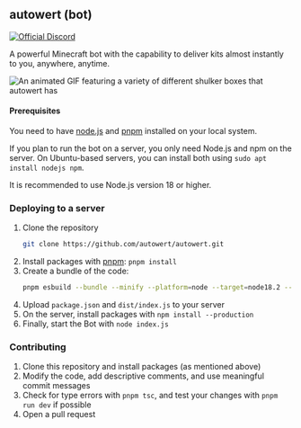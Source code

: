 ## autowert (bot)

[![Official Discord](https://img.shields.io/static/v1.svg?label=OFFICIAL&message=DISCORD&color=blue&logo=discord&style=for-the-badge)](https://discord.gg/dVJFqbjc66)

A powerful Minecraft bot with the capability to deliver kits almost instantly to you, anywhere, anytime.

![An animated GIF featuring a variety of different shulker boxes that autowert has](https://github.com/autowert/autowert/assets/72566626/63574935-3081-4d9b-a920-c5e6d147635b)


#### Prerequisites
You need to have [node.js](https://nodejs.org/) and [pnpm](https://pnpm.io) installed on your local system.

If you plan to run the bot on a server, you only need Node.js and npm on the server. On Ubuntu-based servers, you can install both using `sudo apt install nodejs npm`.

It is recommended to use Node.js version 18 or higher.

### Deploying to a server
1. Clone the repository
   ```bash
   git clone https://github.com/autowert/autowert.git
   ```
2. Install packages with [pnpm](https://pnpm.io/): `pnpm install`
3. Create a bundle of the code:
   ```bash
   pnpm esbuild --bundle --minify --platform=node --target=node18.2 --packages=external src/index.ts --outfile=dist/index.js
   ```
4. Upload `package.json` and `dist/index.js` to your server
5. On the server, install packages with `npm install --production`
6. Finally, start the Bot with `node index.js`

### Contributing
1. Clone this repository and install packages (as mentioned above)
2. Modify the code,
   add descriptive comments,
   and use meaningful commit messages
3. Check for type errors with `pnpm tsc`, and test your changes with `pnpm run dev` if possible
4. Open a pull request
